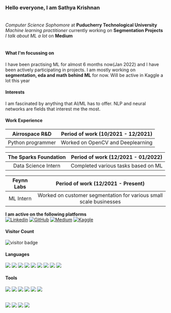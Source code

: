### Hello everyone, I am Sathya Krishnan<br><br>

*Computer Science Sophomore* at **Puducherry Technological University**<br>
*Machine learning practitioner* currently working on **Segmentation Projects**<br>
*I talk about ML a lot* on **Medium**<br><br>

#### What I'm focussing on
I have been practising ML for almost 6 months now(Jan 2022) and I have been actively participating in projects. I am mostly working on **segmentation, eda and math behind ML** for now. Will be active in Kaggle a lot this year

#### Interests
I am fascinated by anything that AI/ML has to offer. NLP and neural networks are fields that interest me the most.

#### Work Experience
| Airrospace R&D | Period of work (10/2021 - 12/2021) |
|:---------:|:----------------------------------:|
| Python programmer | Worked on OpenCV and Deeplearning |

| The Sparks Foundation | Period of work (12/2021 - 01/2022) |
|:---------:|:----------------------------------:|
| Data Science Intern | Completed various tasks based on ML |

| Feynn Labs | Period of work (12/2021 - Present) |
|:---------:|:----------------------------------:|
| ML Intern | Worked on customer segmentation for various small scale businesses |


**I am active on the following platforms**<br>
[![Linkedin](https://img.shields.io/badge/LinkedIn-0077B5?style=for-the-badge&logo=linkedin&logoColor=white)](https://www.linkedin.com/in/sathya-krishnan-suresh-914763217/) 
[![GitHub](https://img.shields.io/badge/GitHub-100000?style=for-the-badge&logo=github&logoColor=white)](https://github.com/SathyaKrishnan1211/) 
[![Medium](https://img.shields.io/badge/Medium-12100E?style=for-the-badge&logo=medium&logoColor=white)](https://medium.com/@mr.sk12112002) 
[![Kaggle](https://img.shields.io/badge/Kaggle-20BEFF?style=for-the-badge&logo=Kaggle&logoColor=white)](https://www.kaggle.com/sathyakrishnan12)<br>
#### Visitor Count
![visitor badge](https://visitor-badge.glitch.me/badge?page_id=SathyaKrishnan1211.visitor-badge&left_color=red&right_color=green) 


#### Languages
<p>
  <img src="https://img.shields.io/badge/Python-3776AB?style=for-the-badge&logo=python&logoColor=white" />
  <img src="https://img.shields.io/badge/HTML5-E34F26?style=for-the-badge&logo=html5&logoColor=white" />
  <img src="https://img.shields.io/badge/CSS3-1572B6?style=for-the-badge&logo=css3&logoColor=white" />
  <img src="https://img.shields.io/badge/C-00599C?style=for-the-badge&logo=c&logoColor=white" />
  <img src="https://img.shields.io/badge/C%2B%2B-00599C?style=for-the-badge&logo=c%2B%2B&logoColor=white" />
  <img src="https://img.shields.io/badge/Java-ED8B00?style=for-the-badge&logo=java&logoColor=white" />
  <img src="https://img.shields.io/badge/Numpy-777BB4?style=for-the-badge&logo=numpy&logoColor=white" />
  <img src="https://img.shields.io/badge/Pandas-2C2D72?style=for-the-badge&logo=pandas&logoColor=white" />
  <img src="https://img.shields.io/badge/scikit_learn-F7931E?style=for-the-badge&logo=scikit-learn&logoColor=white" />
</p>


#### Tools
<p>
  <img src="https://img.shields.io/badge/Visual_Studio_Code-0078D4?style=for-the-badge&logo=visual%20studio%20code&logoColor=white" />
  <img src="https://img.shields.io/badge/Visual_Studio-5C2D91?style=for-the-badge&logo=visual%20studio&logoColor=white" />
  <img src="https://img.shields.io/badge/Atom-66595C?style=for-the-badge&logo=Atom&logoColor=white" />
  <img src="https://img.shields.io/badge/Eclipse-2C2255?style=for-the-badge&logo=eclipse&logoColor=white" />
  <img src="https://img.shields.io/badge/sublime_text-%23575757.svg?&style=for-the-badge&logo=sublime-text&logoColor=important" />
  <img src="https://img.shields.io/badge/Colab-F9AB00?style=for-the-badge&logo=googlecolab&color=525252" />
</p><br>
<img src="https://github-readme-stats.vercel.app/api?username=SathyaKrishnan1211" />
<img src="https://github-readme-streak-stats.herokuapp.com/?user=SathyaKrishnan1211" />
<img src="https://github-readme-stats.vercel.app/api/top-langs/?username=SathyaKrishnan1211" />
<img src="https://activity-graph.herokuapp.com/graph?username=SathyaKrishnan1211&theme=minimal" />

